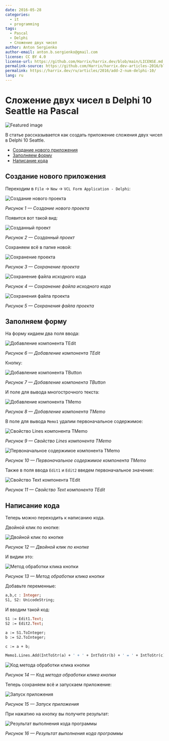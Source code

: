 ```yaml
---
date: 2016-05-28
categories:
  - it
  - programming
tags:
  - Pascal
  - Delphi
  - Сложение двух чисел
author: Anton Sergienko
author-email: anton.b.sergienko@gmail.com
license: CC BY 4.0
license-url: https://github.com/Harrix/harrix.dev/blob/main/LICENSE.md
permalink-source: https://github.com/Harrix/harrix.dev-articles-2016/blob/main/add-2-num-delphi-10/add-2-num-delphi-10.md
permalink: https://harrix.dev/ru/articles/2016/add-2-num-delphi-10/
lang: ru
---
```


# Сложение двух чисел в Delphi 10 Seattle на Pascal

![Featured image](featured-image.svg)

В статье рассказывается как создать приложение сложения двух чисел в Delphi 10 Seattle.

- [Создание нового приложения](#создание-нового-приложения)
- [Заполняем форму](#заполняем-форму)
- [Написание кода](#написание-кода)

## Создание нового приложения

Переходим в `File` → `New` → `VCL Form Application - Delphi`:

![Создание нового проекта](img/new-project_01.png)

_Рисунок 1 — Создание нового проекта_

Появится вот такой вид:

![Созданный проект](img/new-project_02.png)

_Рисунок 2 — Созданный проект_

Сохраняем всё в папке новой:

![Сохранение проекта](img/new-project_03.png)

_Рисунок 3 — Сохранение проекта_

![Сохранение файла исходного кода](img/new-project_04.png)

_Рисунок 4 — Сохранение файла исходного кода_

![Сохранения файла проекта](img/new-project_05.png)

_Рисунок 5 — Сохранения файла проекта_

## Заполняем форму

На форму кидаем два поля ввода:

![Добавление компонента TEdit](img/controls_01.png)

_Рисунок 6 — Добавление компонента TEdit_

Кнопку:

![Добавление компонента TButton](img/controls_02.png)

_Рисунок 7 — Добавление компонента TButton_

И поле для вывода многострочного текста:

![Добавление компонента TMemo](img/controls_03.png)

_Рисунок 8 — Добавление компонента TMemo_

В поле для вывода `Memo1` удалим первоначальное содержимое:

![Свойство Lines компонента TMemo](img/controls_04.png)

_Рисунок 9 — Свойство Lines компонента TMemo_

![Первоначальное содержимое компонента TMemo](img/controls_05.png)

_Рисунок 10 — Первоначальное содержимое компонента TMemo_

Также в поля ввода `Edit1` и `Edit2` введем первоначальное значение:

![Свойство Text компонента TEdit](img/controls_06.png)

_Рисунок 11 — Свойство Text компонента TEdit_

## Написание кода

Теперь можно переходить к написанию кода.

Двойной клик по кнопке:

![Двойной клик по кнопке](img/click_01.png)

_Рисунок 12 — Двойной клик по кнопке_

И видим это:

![Метод обработки клика кнопки](img/click_02.png)

_Рисунок 13 — Метод обработки клика кнопки_

Добавьте переменные:

```pascal
a,b,c : Integer;
S1, S2: UnicodeString;
```

И вводим такой код:

```pascal
S1 := Edit1.Text;
S2 := Edit2.Text;

a := S1.ToInteger;
b := S2.ToInteger;

c := a + b;

Memo1.Lines.Add(IntToStr(a) + ' + ' + IntToStr(b) + ' = ' + IntToStr(c));:

```

![Код метода обработки клика кнопки](img/click_03.png)

_Рисунок 14 — Код метода обработки клика кнопки_

Теперь сохраняем всё и запускаем приложение:

![Запуск приложения](img/run.png)

_Рисунок 15 — Запуск приложения_

При нажатию на кнопку вы получите результат:

![Результат выполнения кода программы](img/result.png)

_Рисунок 16 — Результат выполнения кода программы_
